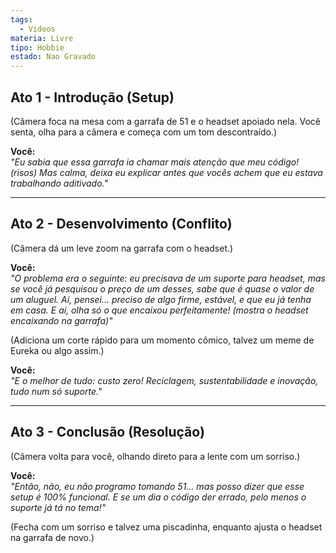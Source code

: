 ```yaml
---
tags:
  - Videos
materia: Livre
tipo: Hobbie
estado: Nao Gravado
---
```

## **Ato 1 - Introdução (Setup)**  
(Câmera foca na mesa com a garrafa de 51 e o headset apoiado nela. Você senta, olha para a câmera e começa com um tom descontraído.)  

**Você:**  
*"Eu sabia que essa garrafa ia chamar mais atenção que meu código! (risos) Mas calma, deixa eu explicar antes que vocês achem que eu estava trabalhando aditivado."*

---

## **Ato 2 - Desenvolvimento (Conflito)**  
(Câmera dá um leve zoom na garrafa com o headset.)  

**Você:**  
*"O problema era o seguinte: eu precisava de um suporte para headset, mas se você já pesquisou o preço de um desses, sabe que é quase o valor de um aluguel. Aí, pensei… preciso de algo firme, estável, e que eu já tenha em casa. E aí, olha só o que encaixou *perfeitamente*! (mostra o headset encaixando na garrafa)"*  

(Adiciona um corte rápido para um momento cômico, talvez um meme de Eureka ou algo assim.)  

**Você:**  
*"E o melhor de tudo: custo zero! Reciclagem, sustentabilidade e inovação, tudo num só suporte."*  

---

## **Ato 3 - Conclusão (Resolução)**  
(Câmera volta para você, olhando direto para a lente com um sorriso.)  

**Você:**  
*"Então, não, eu *não* programo tomando 51… mas posso dizer que esse setup é 100% funcional. E se um dia o código der errado, pelo menos o suporte já tá no tema!"*  

(Fecha com um sorriso e talvez uma piscadinha, enquanto ajusta o headset na garrafa de novo.)  
